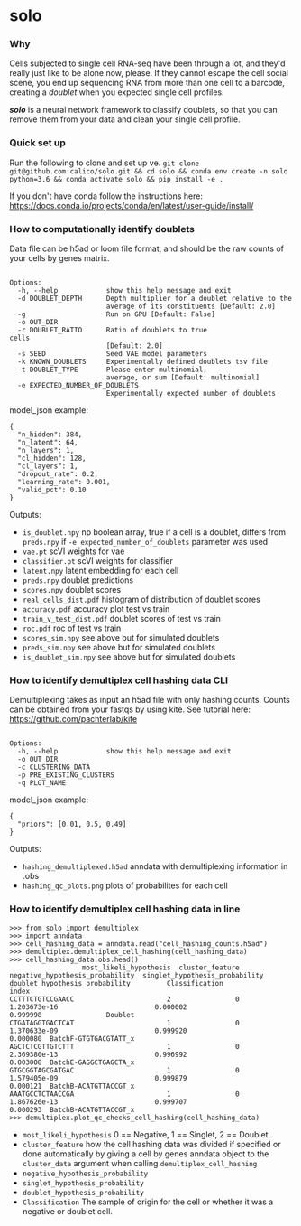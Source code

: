 # solo
### Why
Cells subjected to single cell RNA-seq have been through a lot, and they'd really just like to be alone now, please. If they cannot escape the cell social scene, you end up sequencing RNA from more than one cell to a barcode, creating a *doublet* when you expected single cell profiles.

**_solo_** is a neural network framework to classify doublets, so that you can remove them from your data and clean your single cell profile.

### Quick set up
Run the following to clone and set up ve.
`git clone git@github.com:calico/solo.git && cd solo && conda env create -n solo python=3.6 && conda activate solo && pip install -e .`

If you don't have conda follow the instructions here: https://docs.conda.io/projects/conda/en/latest/user-guide/install/

### How to computationally identify doublets

Data file can be h5ad or loom file format, and should be the raw counts of your cells by genes matrix. 

```Usage: solo [options] <model_json> <data_file>

Options:
  -h, --help            show this help message and exit
  -d DOUBLET_DEPTH      Depth multiplier for a doublet relative to the
                        average of its constituents [Default: 2.0]
  -g                    Run on GPU [Default: False]
  -o OUT_DIR            
  -r DOUBLET_RATIO      Ratio of doublets to true                       cells
                        [Default: 2.0]
  -s SEED               Seed VAE model parameters
  -k KNOWN_DOUBLETS     Experimentally defined doublets tsv file
  -t DOUBLET_TYPE       Please enter multinomial,
                        average, or sum [Default: multinomial]
  -e EXPECTED_NUMBER_OF_DOUBLETS
                        Experimentally expected number of doublets
```
                        
model_json example:
```
{
  "n_hidden": 384,
  "n_latent": 64,
  "n_layers": 1,
  "cl_hidden": 128,
  "cl_layers": 1,
  "dropout_rate": 0.2,
  "learning_rate": 0.001,
  "valid_pct": 0.10
}
```

Outputs:
* `is_doublet.npy`  np boolean array, true if a cell is a doublet, differs from `preds.npy` if `-e expected_number_of_doublets` parameter was used
* `vae.pt` scVI weights for vae
* `classifier.pt` scVI weights for classifier
* `latent.npy` latent embedding for each cell             
* `preds.npy` doublet predictions
* `scores.npy`	doublet scores
* `real_cells_dist.pdf` histogram of distribution of doublet scores
*  `accuracy.pdf` accuracy plot test vs train
*  `train_v_test_dist.pdf` doublet scores of test vs train
*  `roc.pdf`	roc of test vs train
*  `scores_sim.npy` see above but for simulated doublets
*  `preds_sim.npy`	see above but for simulated doublets
*  `is_doublet_sim.npy` see above but for simulated doublets


### How to identify demultiplex cell hashing data CLI

Demultiplexing takes as input an h5ad file with only hashing counts. Counts can be obtained from your fastqs by using kite. See tutorial here: https://github.com/pachterlab/kite

```Usage: demultiplex [options] <model_json> <data_file>

Options:
  -h, --help            show this help message and exit
  -o OUT_DIR            
  -c CLUSTERING_DATA    
  -p PRE_EXISTING_CLUSTERS
  -q PLOT_NAME   
```

model_json example:
```
{
  "priors": [0.01, 0.5, 0.49]
}
```

Outputs: 
*  `hashing_demultiplexed.h5ad` anndata with demultiplexing information in .obs
*  `hashing_qc_plots.png` plots of probabilites for each cell


### How to identify demultiplex cell hashing data in line

```
>>> from solo import demultiplex
>>> import anndata
>>> cell_hashing_data = anndata.read("cell_hashing_counts.h5ad")
>>> demultiplex.demultiplex_cell_hashing(cell_hashing_data) 
>>> cell_hashing_data.obs.head()
                  most_likeli_hypothesis  cluster_feature  negative_hypothesis_probability  singlet_hypothesis_probability  doublet_hypothesis_probability         Classification
index                                                                                                                                                                            
CCTTTCTGTCCGAACC                       2                0                     1.203673e-16                        0.000002                        0.999998                Doublet
CTGATAGGTGACTCAT                       1                0                     1.370633e-09                        0.999920                        0.000080  BatchF-GTGTGACGTATT_x
AGCTCTCGTTGTCTTT                       1                0                     2.369380e-13                        0.996992                        0.003008  BatchE-GAGGCTGAGCTA_x
GTGCGGTAGCGATGAC                       1                0                     1.579405e-09                        0.999879                        0.000121  BatchB-ACATGTTACCGT_x
AAATGCCTCTAACCGA                       1                0                     1.867626e-13                        0.999707                        0.000293  BatchB-ACATGTTACCGT_x
>>> demultiplex.plot_qc_checks_cell_hashing(cell_hashing_data)
```


* `most_likeli_hypothesis` 0 == Negative, 1 == Singlet, 2 == Doublet
* `cluster_feature` how the cell hashing data was divided if specified or done automatically by giving a cell by genes anndata object to the `cluster_data` argument when calling `demultiplex_cell_hashing`
* `negative_hypothesis_probability`  
* `singlet_hypothesis_probability`  
* `doublet_hypothesis_probability`         
* `Classification` The sample of origin for the cell or whether it was a negative or doublet cell.
